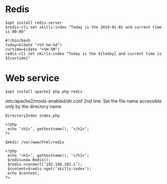 # Redis
```
$apt install redis-server
$redis-cli set skills:index "Today is the 2019-01-01 and current time is 00:00"
```

```bash:today:sh
#!/bin/bash
today=$(date "+%Y-%m-%d")
curtime=$(date "+%H:%M")
redis-cli set skills:index "Today is the ${today} and current time is ${curtime}"
```

# Web service
```
$apt install apache2 php php-redis
```

/etc/apache2/mods-enabled/dir.conf
2nd line: Set the file name accessible only by the directory name
  ```
  DirectoryIndex index.php
  ```

```php:/var/www/html/index.php
<?php
 echo ’<h1>’, gethostname(), ’</h1>’;
?>
```

```
$mkdir /var/www/html/redis
```

```php:/var/www/html/redis/index.php
<?php
 echo ’<h1>’, gethostname(), ’</h1>’;
 $redis=new Redis();
 $redis->connect(’192.168.101.1’);
 $content=$redis->get(’skills:index’);
 echo $content;
?>
```
